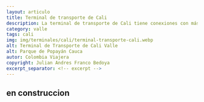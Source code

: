 ```yaml
---
layout: articulo
title: Terminal de transporte de Cali
description: La terminal de transporte de Cali tiene conexiones con más de 20 municipios. Busca sus empresas de transporte, tiendas, oficinas, restaurantes y más.
category: valle
tags: cali
img: img/terminales/cali/terminal-transporte-cali.webp
alt: Terminal de Transporte de Cali Valle
alt: Parque de Popayán Cauca
autor: Colombia Viajera
copyright: Julian Andres Franco Bedoya
excerpt_separator: <!-- excerpt -->
---
```

## en construccion
